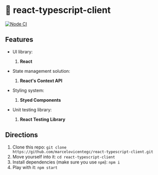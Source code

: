 # 🍰 react-typescript-client

[![Node CI](https://github.com/marcelovicentegc/react-typescript-client/workflows/Node%20CI/badge.svg)](https://github.com/marcelovicentegc/react-typescript-client/workflows/Node%20CI/badge.svg)

## Features

- UI library:

  1. **React**

- State management solution:

  1. **React's Context API**

- Styling system:

  1. **Styed Components**

- Unit testing library:

  1. **React Testing Library**

## Directions

1. Clone this repo: `git clone https://github.com/marcelovicentegc/react-typescript-client.git`
2. Move yourself into it: `cd react-typescript-client`
3. Install dependencies (make sure you use `npm`): `npm i`
4. Play with it: `npm start`
